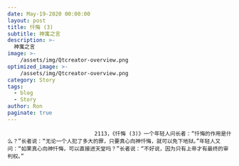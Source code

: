 ```yaml
---
date: May-19-2020 00:00:00
layout: post
title: 忏悔 (3)
subtitle: 神寓之言
description: >-
  神寓之言
image: >-
    /assets/img/Qtcreator-overview.png
optimized_image: >-
    /assets/img/Qtcreator-overview.png
category: Story
tags:
  - blog
  - Story
author: Ron
paginate: true
---
```


							　　2113，《忏悔 (3)》一个年轻人问长者：“忏悔的作用是什么？”长者说：“无论一个人犯了多大的罪，只要真心向神忏悔，就可以免下地狱。”年轻人又问：“如果真心向神忏悔，可以直接进天堂吗？”长者说：“不好说，因为只有上帝才有最终的审判权。”
							
							
						